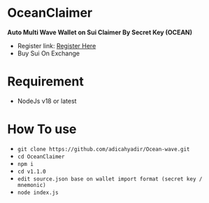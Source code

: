 # OceanClaimer

**Auto Multi Wave Wallet on Sui Claimer By Secret Key (OCEAN)**

- Register link: [Register Here](t.me/waveonsuibot/walletapp?startapp=1903868)
- Buy Sui On Exchange

# Requirement
- NodeJs v18 or latest

# How To use
- ```git clone https://github.com/adicahyadir/Ocean-wave.git```
- ```cd OceanClaimer```
- ```npm i```
- ```cd v1.1.0```
- ```edit source.json base on wallet import format (secret key / mnemonic)```
- ```node index.js```
